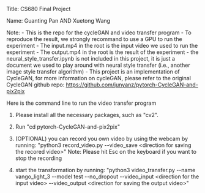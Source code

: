 Title: CS680 Final Project

Name:   Guanting Pan AND
        Xuetong Wang

Note:   - This is the repo for the cycleGAN and video transfer program
        - To reproduce the result, we strongly recommand to use a GPU  to run the experiment
        - The input.mp4 in the root is the input video we used to run the experiment
        - The output.mp4 in the root is the result of the experiment
        - the neural_style_transfer.ipynb is not included in this project, it is just a document we used to play around with neural style transfer (i.e., another image style transfer algorithm)
        - This project is an implementation of CycleGAN, for more information on cycleGAN, please refer to the original CycleGAN github repo: https://github.com/junyanz/pytorch-CycleGAN-and-pix2pix

Here is the command line to run the video transfer program

1. Please install all the necessary packages, such as "cv2".

2. Run "cd pytorch-CycleGAN-and-pix2pix"

2. (OPTIONAL) you can record you own video by using the webcam by running:
    "python3 record_video.py --video_save \<direction for saving the recored video\>"
    Note: Please hit Esc on the keyboard if you want to stop the recording

3. start the transformation by running:
    "python3 video_transfer.py --name vango_light_3 --model test --no_dropout --video_input \<direction for the input video\> --video_output \<direction for saving the output video\>"
